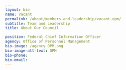 ```yaml
---
layout: bio
name: Vacant
permalink: /about/members-and-leadership/vacant-opm/
subtitle: Team and Leadership
title: About Our Council

position: Federal Chief Information Officer
agency: Office of Personnel Management
bio-image: /agency_OPM.png
bio-image-alt-text: OPM
bio-phone:
bio-email:
---
```



